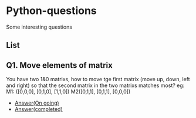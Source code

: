 # Python-questions
Some interesting questions 

## List
## Q1. Move elements of matrix
You have two 1&0 matrixs, how to move tge first matrix (move up, down, left and right) so that
the second matrix in the two matrixs matches most?
eg: M1: ([0,0,0], [0,1,0], [1,1,0])  M2([0,1,1], [0,1,1], [0,0,0])

+ [Answer(On going)](https://github.com/Wan-Yifei/Python-questions/blob/master/move%20the%20matrix.py)
+ [Answer(completed)](https://github.com/Wan-Yifei/Python-questions/blob/pathway/move%20the%20matrix.py)
